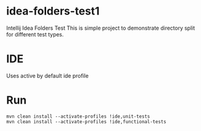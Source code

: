 # idea-folders-test1
Intellij Idea Folders Test
This is simple project to demonstrate directory split
for different test types.

# IDE
Uses active by default ide profile

# Run
```
mvn clean install --activate-profiles !ide,unit-tests
mvn clean install --activate-profiles !ide,functional-tests
```
